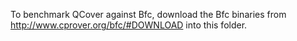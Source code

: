 To benchmark QCover against Bfc, download the Bfc binaries from http://www.cprover.org/bfc/#DOWNLOAD into this folder.